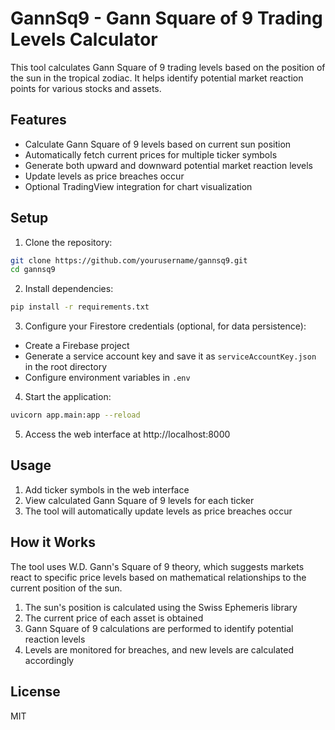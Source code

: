 # GannSq9 - Gann Square of 9 Trading Levels Calculator

This tool calculates Gann Square of 9 trading levels based on the position of the sun in the tropical zodiac. It helps identify potential market reaction points for various stocks and assets.

## Features

- Calculate Gann Square of 9 levels based on current sun position
- Automatically fetch current prices for multiple ticker symbols
- Generate both upward and downward potential market reaction levels
- Update levels as price breaches occur
- Optional TradingView integration for chart visualization

## Setup

1. Clone the repository:
```bash
git clone https://github.com/yourusername/gannsq9.git
cd gannsq9
```

2. Install dependencies:
```bash
pip install -r requirements.txt
```

3. Configure your Firestore credentials (optional, for data persistence):
- Create a Firebase project
- Generate a service account key and save it as `serviceAccountKey.json` in the root directory
- Configure environment variables in `.env`

4. Start the application:
```bash
uvicorn app.main:app --reload
```

5. Access the web interface at http://localhost:8000

## Usage

1. Add ticker symbols in the web interface
2. View calculated Gann Square of 9 levels for each ticker
3. The tool will automatically update levels as price breaches occur

## How it Works

The tool uses W.D. Gann's Square of 9 theory, which suggests markets react to specific price levels based on mathematical relationships to the current position of the sun.

1. The sun's position is calculated using the Swiss Ephemeris library
2. The current price of each asset is obtained
3. Gann Square of 9 calculations are performed to identify potential reaction levels
4. Levels are monitored for breaches, and new levels are calculated accordingly

## License

MIT 